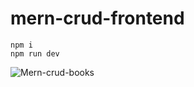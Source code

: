 # mern-crud-frontend


```
npm i
npm run dev
```

![Mern-crud-books](https://user-images.githubusercontent.com/97021586/223060142-898eb1c8-4ceb-46b2-ac35-3cd5b8701eae.gif)
